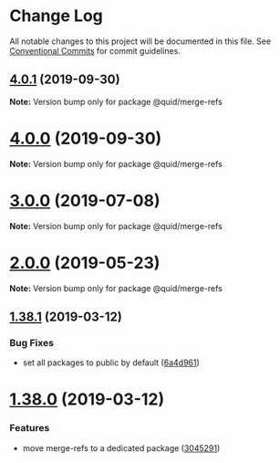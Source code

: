 # Change Log

All notable changes to this project will be documented in this file.
See [Conventional Commits](https://conventionalcommits.org) for commit guidelines.

## [4.0.1](https://github.com/quid/refraction/tree/master/packages/merge-refs/compare/v4.0.0...v4.0.1) (2019-09-30)

**Note:** Version bump only for package @quid/merge-refs





# [4.0.0](https://github.com/quid/refraction/tree/master/packages/merge-refs/compare/v3.3.5...v4.0.0) (2019-09-30)

**Note:** Version bump only for package @quid/merge-refs





# [3.0.0](https://github.com/quid/refraction/tree/master/packages/merge-refs/compare/v2.5.0...v3.0.0) (2019-07-08)

**Note:** Version bump only for package @quid/merge-refs





# [2.0.0](https://github.com/quid/refraction/tree/master/packages/merge-refs/compare/v1.40.1...v2.0.0) (2019-05-23)

**Note:** Version bump only for package @quid/merge-refs





## [1.38.1](https://github.com/quid/refraction/tree/master/packages/merge-refs/compare/v1.38.0...v1.38.1) (2019-03-12)


### Bug Fixes

* set all packages to public by default ([6a4d961](https://github.com/quid/refraction/tree/master/packages/merge-refs/commit/6a4d961))





# [1.38.0](https://github.com/quid/refraction/tree/master/packages/merge-refs/compare/v1.37.0...v1.38.0) (2019-03-12)


### Features

* move merge-refs to a dedicated package ([3045291](https://github.com/quid/refraction/tree/master/packages/merge-refs/commit/3045291))
